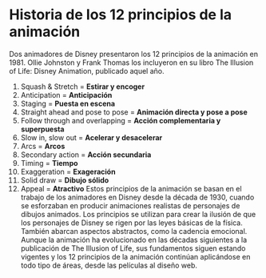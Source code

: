 # Historia de los 12 principios de la animación
Dos animadores de Disney presentaron los 12 principios de la animación en 1981. Ollie Johnston y Frank Thomas los incluyeron en su libro The Illusion of Life: Disney Animation, publicado aquel año.
1. Squash & Stretch = **Estirar y encoger**
2. Anticipation = **Anticipación**
3. Staging = **Puesta en escena**
4. Straight ahead and pose to pose = **Animación directa y pose a pose**
5. Follow through and overlapping = **Acción complementaria y superpuesta**
6. Slow in, slow out = **Acelerar y desacelerar**
7. Arcs = **Arcos**
8. Secondary action = **Acción secundaria**
9. Timing = **Tiempo**
10. Exaggeration = **Exageración**
11. Solid draw = **Dibujo sólido**
12. Appeal = **Atractivo**
Estos principios de la animación se basan en el trabajo de los animadores en Disney desde la década de 1930, cuando se esforzaban en producir animaciones realistas de personajes de dibujos animados. Los principios se utilizan para crear la ilusión de que los personajes de Disney se rigen por las leyes básicas de la física. También abarcan aspectos abstractos, como la cadencia emocional.
Aunque la animación ha evolucionado en las décadas siguientes a la publicación de The Illusion of Life, sus fundamentos siguen estando vigentes y los 12 principios de la animación continúan aplicándose en todo tipo de áreas, desde las películas al diseño web.